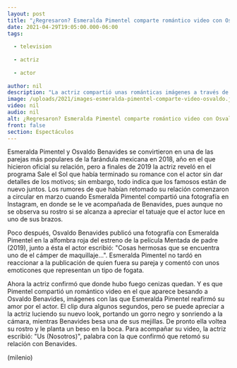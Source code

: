 ```yaml
---
layout: post
title: "¿Regresaron? Esmeralda Pimentel comparte romántico video con Osvaldo Benavides"
date: 2021-04-29T19:05:00.000-06:00
tags:
  
  - television
  
  - actriz
  
  - actor
  
author: nil
description: "La actriz compartió unas románticas imágenes a través de sus historias de Instagram para confirmar que retomó su relación amorosa con Osvaldo Benavides. "
image: /uploads/2021/images-esmeralda-pimentel-comparte-video-osvaldo.jpg
video: nil
audio: nil
alt: ¿Regresaron? Esmeralda Pimentel comparte romántico video con Osvaldo Benavides
front: false
section: Espectáculos
---
```


Esmeralda Pimentel y Osvaldo Benavides se convirtieron en una de las parejas más populares de la farándula mexicana en 2018, año en el que hicieron oficial su relación, pero a finales de 2019 la actriz reveló en el programa Sale el Sol que había terminado su romance con el actor sin dar detalles de los motivos; sin embargo, todo indica que los famosos están de nuevo juntos.  Los rumores de que habían retomado su relación comenzaron a circular en marzo cuando Esmeralda Pimentel compartió una fotografía en Instagram, en donde se le ve acompañada de Benavides, pues aunque no se observa su rostro si se alcanza a apreciar el tatuaje que el actor luce en uno de sus brazos.  

Poco después, Osvaldo Benavides publicó una fotografía con Esmeralda Pimentel en la alfombra roja del estreno de la película Mentada de padre (2019), junto a ésta el actor escribió: "Cosas hermosas que se encuentra uno de el cámper de maquillaje...".  Esmeralda Pimentel no tardó en reaccionar a la publicación de quien fuera su pareja y comentó con unos emoticones que representan un tipo de fogata.  

Ahora la actriz confirmó que donde hubo fuego cenizas quedan. Y es que Pimentel compartió un romántico video en el que aparece besando a Osvaldo Benavides, imágenes con las que Esmeralda Pimentel reafirmó su amor por el actor.  El clip dura algunos segundos, pero se puede apreciar a la actriz luciendo su nuevo look, portando un gorro negro y sonriendo a la cámara, mientras Benavides besa una de sus mejillas. De pronto ella voltea su rostro y le planta un beso en la boca.  Para acompañar su video, la actriz escribió: "Us (Nosotros)", palabra con la que confirmó que retomó su relación con Benavides.  

(milenio)